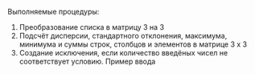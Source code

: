 Выполняемые процедуры: 
  1. Преобразование списка в матрицу 3 на 3
  2. Подсчёт дисперсии, стандартного отклонения, максимума, минимума и суммы строк, столбцов и элементов в матрице 3 x 3
  3. Создание исключения, если количество введёных чисел не соответствует условию.
Пример ввода
